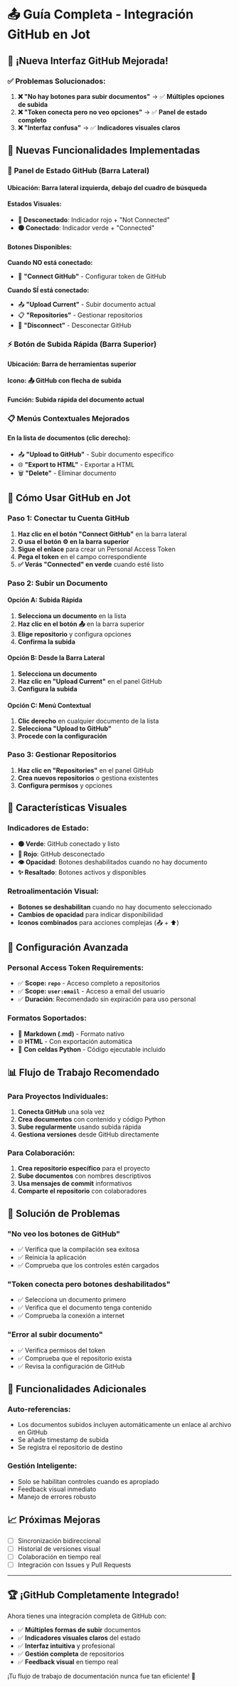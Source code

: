 # 📤 Guía Completa - Integración GitHub en Jot

## 🎉 ¡Nueva Interfaz GitHub Mejorada!

### ✅ **Problemas Solucionados:**

1. **❌ "No hay botones para subir documentos"** → ✅ **Múltiples opciones de subida**
2. **❌ "Token conecta pero no veo opciones"** → ✅ **Panel de estado completo**
3. **❌ "Interfaz confusa"** → ✅ **Indicadores visuales claros**

## 🎯 **Nuevas Funcionalidades Implementadas**

### 🔗 **Panel de Estado GitHub (Barra Lateral)**

#### **Ubicación**: Barra lateral izquierda, debajo del cuadro de búsqueda

#### **Estados Visuales:**
- **🔴 Desconectado**: Indicador rojo + "Not Connected"
- **🟢 Conectado**: Indicador verde + "Connected"

#### **Botones Disponibles:**

**Cuando NO está conectado:**
- 🔗 **"Connect GitHub"** - Configurar token de GitHub

**Cuando SÍ está conectado:**
- 📤 **"Upload Current"** - Subir documento actual
- 📋 **"Repositories"** - Gestionar repositorios
- 🔌 **"Disconnect"** - Desconectar GitHub

### ⚡ **Botón de Subida Rápida (Barra Superior)**

#### **Ubicación**: Barra de herramientas superior
#### **Icono**: 📤 GitHub con flecha de subida
#### **Función**: Subida rápida del documento actual

### 📋 **Menús Contextuales Mejorados**

#### **En la lista de documentos (clic derecho):**
- 📤 **"Upload to GitHub"** - Subir documento específico
- 🌐 **"Export to HTML"** - Exportar a HTML
- 🗑️ **"Delete"** - Eliminar documento

## 🚀 **Cómo Usar GitHub en Jot**

### **Paso 1: Conectar tu Cuenta GitHub**

1. **Haz clic en el botón "Connect GitHub"** en la barra lateral
2. **O usa el botón ⚙️ en la barra superior**
3. **Sigue el enlace** para crear un Personal Access Token
4. **Pega el token** en el campo correspondiente
5. **✅ Verás "Connected" en verde** cuando esté listo

### **Paso 2: Subir un Documento**

#### **Opción A: Subida Rápida**
1. **Selecciona un documento** en la lista
2. **Haz clic en el botón 📤** en la barra superior
3. **Elige repositorio** y configura opciones
4. **Confirma la subida**

#### **Opción B: Desde la Barra Lateral**
1. **Selecciona un documento**
2. **Haz clic en "Upload Current"** en el panel GitHub
3. **Configura la subida**

#### **Opción C: Menú Contextual**
1. **Clic derecho** en cualquier documento de la lista
2. **Selecciona "Upload to GitHub"**
3. **Procede con la configuración**

### **Paso 3: Gestionar Repositorios**

1. **Haz clic en "Repositories"** en el panel GitHub
2. **Crea nuevos repositorios** o gestiona existentes
3. **Configura permisos** y opciones

## 🎨 **Características Visuales**

### **Indicadores de Estado:**
- **🟢 Verde**: GitHub conectado y listo
- **🔴 Rojo**: GitHub desconectado
- **👁️ Opacidad**: Botones deshabilitados cuando no hay documento
- **✨ Resaltado**: Botones activos y disponibles

### **Retroalimentación Visual:**
- **Botones se deshabilitan** cuando no hay documento seleccionado
- **Cambios de opacidad** para indicar disponibilidad
- **Iconos combinados** para acciones complejas (📤 + ⬆️)

## 🔧 **Configuración Avanzada**

### **Personal Access Token Requirements:**
- ✅ **Scope: `repo`** - Acceso completo a repositorios
- ✅ **Scope: `user:email`** - Acceso a email del usuario
- ✅ **Duración**: Recomendado sin expiración para uso personal

### **Formatos Soportados:**
- 📝 **Markdown (.md)** - Formato nativo
- 🌐 **HTML** - Con exportación automática
- 🐍 **Con celdas Python** - Código ejecutable incluido

## 📊 **Flujo de Trabajo Recomendado**

### **Para Proyectos Individuales:**
1. **Conecta GitHub** una sola vez
2. **Crea documentos** con contenido y código Python
3. **Sube regularmente** usando subida rápida
4. **Gestiona versiones** desde GitHub directamente

### **Para Colaboración:**
1. **Crea repositorio específico** para el proyecto
2. **Sube documentos** con nombres descriptivos
3. **Usa mensajes de commit** informativos
4. **Comparte el repositorio** con colaboradores

## 🚨 **Solución de Problemas**

### **"No veo los botones de GitHub"**
- ✅ Verifica que la compilación sea exitosa
- ✅ Reinicia la aplicación
- ✅ Comprueba que los controles estén cargados

### **"Token conecta pero botones deshabilitados"**
- ✅ Selecciona un documento primero
- ✅ Verifica que el documento tenga contenido
- ✅ Comprueba la conexión a internet

### **"Error al subir documento"**
- ✅ Verifica permisos del token
- ✅ Comprueba que el repositorio exista
- ✅ Revisa la configuración de GitHub

## 🎯 **Funcionalidades Adicionales**

### **Auto-referencias:**
- Los documentos subidos incluyen automáticamente un enlace al archivo en GitHub
- Se añade timestamp de subida
- Se registra el repositorio de destino

### **Gestión Inteligente:**
- Solo se habilitan controles cuando es apropiado
- Feedback visual inmediato
- Manejo de errores robusto

## 📈 **Próximas Mejoras**

- [ ] Sincronización bidireccional
- [ ] Historial de versiones visual
- [ ] Colaboración en tiempo real
- [ ] Integración con Issues y Pull Requests

---

## 🏆 **¡GitHub Completamente Integrado!**

Ahora tienes una integración completa de GitHub con:
- ✅ **Múltiples formas de subir** documentos
- ✅ **Indicadores visuales claros** del estado
- ✅ **Interfaz intuitiva** y profesional
- ✅ **Gestión completa** de repositorios
- ✅ **Feedback visual** en tiempo real

¡Tu flujo de trabajo de documentación nunca fue tan eficiente! 🚀